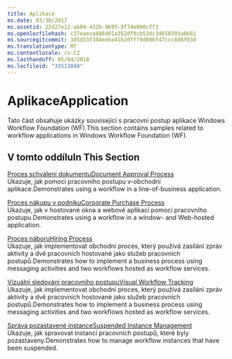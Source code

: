 ```yaml
---
title: Aplikace
ms.date: 03/30/2017
ms.assetid: 22d27e12-ab04-432b-9695-9f74e098cff3
ms.openlocfilehash: c37eaeca486d01a352df9cb53dc34650393a0b81
ms.sourcegitcommit: 3d5d33f384eeba41b2dff79d096f47ccc8d8f03d
ms.translationtype: MT
ms.contentlocale: cs-CZ
ms.lasthandoff: 05/04/2018
ms.locfileid: "33513848"
---
```

# <a name="application"></a><span data-ttu-id="e9b55-102">Aplikace</span><span class="sxs-lookup"><span data-stu-id="e9b55-102">Application</span></span>
<span data-ttu-id="e9b55-103">Tato část obsahuje ukázky související s pracovní postup aplikace Windows Workflow Foundation (WF).</span><span class="sxs-lookup"><span data-stu-id="e9b55-103">This section contains samples related to workflow applications in Windows Workflow Foundation (WF).</span></span>  
  
## <a name="in-this-section"></a><span data-ttu-id="e9b55-104">V tomto oddílu</span><span class="sxs-lookup"><span data-stu-id="e9b55-104">In This Section</span></span>  
 [<span data-ttu-id="e9b55-105">Proces schválení dokumentu</span><span class="sxs-lookup"><span data-stu-id="e9b55-105">Document Approval Process</span></span>](../../../../docs/framework/windows-workflow-foundation/samples/document-approval-process.md)  
 <span data-ttu-id="e9b55-106">Ukazuje, jak pomocí pracovního postupu v-obchodní aplikace.</span><span class="sxs-lookup"><span data-stu-id="e9b55-106">Demonstrates using a workflow in a line-of-business application.</span></span>  
  
 [<span data-ttu-id="e9b55-107">Proces nákupu v podniku</span><span class="sxs-lookup"><span data-stu-id="e9b55-107">Corporate Purchase Process</span></span>](../../../../docs/framework/windows-workflow-foundation/samples/corporate-purchase-process.md)  
 <span data-ttu-id="e9b55-108">Ukazuje, jak v hostované okna a webové aplikaci pomocí pracovního postupu.</span><span class="sxs-lookup"><span data-stu-id="e9b55-108">Demonstrates using a workflow in a window- and Web-hosted application.</span></span>  
  
 [<span data-ttu-id="e9b55-109">Proces náboru</span><span class="sxs-lookup"><span data-stu-id="e9b55-109">Hiring Process</span></span>](../../../../docs/framework/windows-workflow-foundation/samples/hiring-process.md)  
 <span data-ttu-id="e9b55-110">Ukazuje, jak implementovat obchodní proces, který používá zasílání zpráv aktivity a dvě pracovních hostované jako služeb pracovních postupů.</span><span class="sxs-lookup"><span data-stu-id="e9b55-110">Demonstrates how to implement a business process using messaging activities and two workflows hosted as workflow services.</span></span>  
  
 [<span data-ttu-id="e9b55-111">Vizuální sledování pracovního postupu</span><span class="sxs-lookup"><span data-stu-id="e9b55-111">Visual Workflow Tracking</span></span>](../../../../docs/framework/windows-workflow-foundation/samples/visual-workflow-tracking.md)  
 <span data-ttu-id="e9b55-112">Ukazuje, jak implementovat obchodní proces, který používá zasílání zpráv aktivity a dvě pracovních hostované jako služeb pracovních postupů.</span><span class="sxs-lookup"><span data-stu-id="e9b55-112">Demonstrates how to implement a business process using messaging activities and two workflows hosted as workflow services.</span></span>  
  
 [<span data-ttu-id="e9b55-113">Správa pozastavené instance</span><span class="sxs-lookup"><span data-stu-id="e9b55-113">Suspended Instance Management</span></span>](../../../../docs/framework/windows-workflow-foundation/samples/suspended-instance-management.md)  
 <span data-ttu-id="e9b55-114">Ukazuje, jak spravovat instancí pracovních postupů, které byly pozastaveny.</span><span class="sxs-lookup"><span data-stu-id="e9b55-114">Demonstrates how to manage workflow instances that have been suspended.</span></span>
